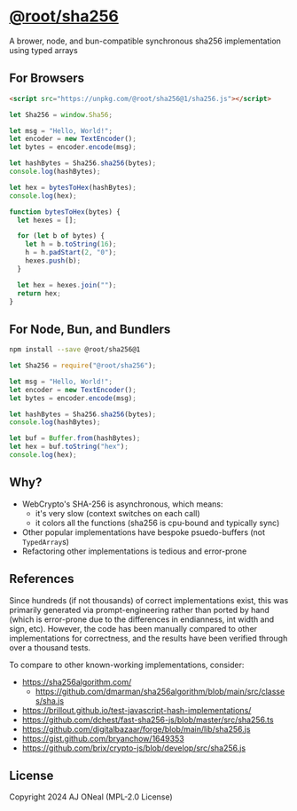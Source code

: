 # [@root/sha256](https://github.com/therootcompany/sha256.js)

A brower, node, and bun-compatible synchronous sha256 implementation using typed
arrays

## For Browsers

```html
<script src="https://unpkg.com/@root/sha256@1/sha256.js"></script>
```

```js
let Sha256 = window.Sha56;

let msg = "Hello, World!";
let encoder = new TextEncoder();
let bytes = encoder.encode(msg);

let hashBytes = Sha256.sha256(bytes);
console.log(hashBytes);
```

```js
let hex = bytesToHex(hashBytes);
console.log(hex);

function bytesToHex(bytes) {
  let hexes = [];

  for (let b of bytes) {
    let h = b.toString(16);
    h = h.padStart(2, "0");
    hexes.push(b);
  }

  let hex = hexes.join("");
  return hex;
}
```

## For Node, Bun, and Bundlers

```sh
npm install --save @root/sha256@1
```

```js
let Sha256 = require("@root/sha256");

let msg = "Hello, World!";
let encoder = new TextEncoder();
let bytes = encoder.encode(msg);

let hashBytes = Sha256.sha256(bytes);
console.log(hashBytes);

let buf = Buffer.from(hashBytes);
let hex = buf.toString("hex");
console.log(hex);
```

## Why?

- WebCrypto's SHA-256 is asynchronous, which means:
  - it's very slow (context switches on each call)
  - it colors all the functions (sha256 is cpu-bound and typically sync)
- Other popular implementations have bespoke psuedo-buffers (not `TypedArray`s)
- Refactoring other implementations is tedious and error-prone

## References

Since hundreds (if not thousands) of correct implementations exist, this was
primarily generated via prompt-engineering rather than ported by hand (which is
error-prone due to the differences in endianness, int width and sign, etc).
However, the code has been manually compared to other implementations for
correctness, and the results have been verified through over a thousand tests.

To compare to other known-working implementations, consider:

- https://sha256algorithm.com/
  - https://github.com/dmarman/sha256algorithm/blob/main/src/classes/sha.js
- https://brillout.github.io/test-javascript-hash-implementations/
- https://github.com/dchest/fast-sha256-js/blob/master/src/sha256.ts
- https://github.com/digitalbazaar/forge/blob/main/lib/sha256.js
- https://gist.github.com/bryanchow/1649353
- https://github.com/brix/crypto-js/blob/develop/src/sha256.js

## License

Copyright 2024 AJ ONeal (MPL-2.0 License)
